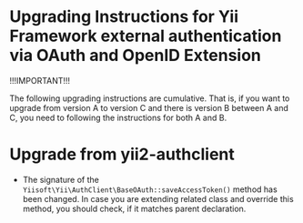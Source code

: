 # Upgrading Instructions for Yii Framework external authentication via OAuth and OpenID Extension

!!!IMPORTANT!!!

The following upgrading instructions are cumulative. That is,
if you want to upgrade from version A to version C and there is
version B between A and C, you need to following the instructions
for both A and B.

# Upgrade from yii2-authclient

* The signature of the `Yiisoft\Yii\AuthClient\BaseOAuth::saveAccessToken()` method has been changed.
  In case you are extending related class and override this method, you should check, if it matches parent declaration.
